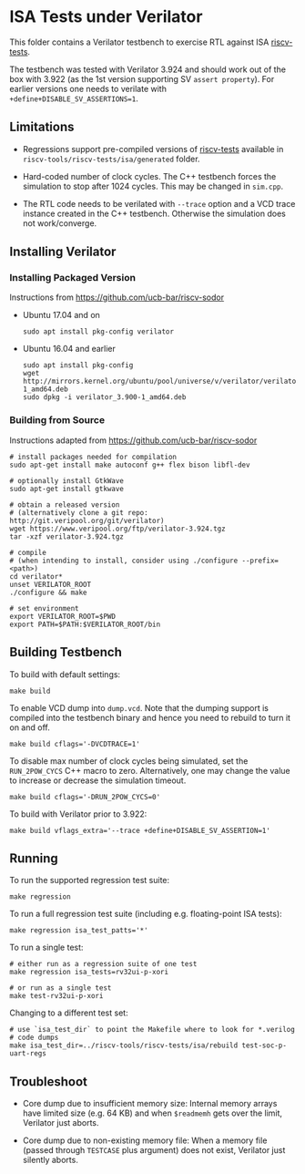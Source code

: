ISA Tests under Verilator
=========================

This folder contains a Verilator testbench to exercise RTL against ISA
[riscv-tests](https://github.com/riscv/riscv-tests).

The testbench was tested with Verilator 3.924 and should work out of the box
with 3.922 (as the 1st version supporting SV `assert property`). For earlier
versions one needs to verilate with `+define+DISABLE_SV_ASSERTIONS=1`.

Limitations
-----------

- Regressions support pre-compiled versions of [riscv-tests](https://github.com/riscv/riscv-tests)
  available in `riscv-tools/riscv-tests/isa/generated` folder.

- Hard-coded number of clock cycles. The C++ testbench forces the simulation
  to stop after 1024 cycles. This may be changed in `sim.cpp`.

- The RTL code needs to be verilated with `--trace` option and a VCD trace
  instance created in the C++ testbench. Otherwise the simulation does not
  work/converge.

Installing Verilator
--------------------

### Installing Packaged Version ###

Instructions from https://github.com/ucb-bar/riscv-sodor

- Ubuntu 17.04 and on

      sudo apt install pkg-config verilator
      
- Ubuntu 16.04 and earlier

      sudo apt install pkg-config
      wget http://mirrors.kernel.org/ubuntu/pool/universe/v/verilator/verilator_3.900-1_amd64.deb
      sudo dpkg -i verilator_3.900-1_amd64.deb

### Building from Source ###

Instructions adapted from https://github.com/ucb-bar/riscv-sodor

    # install packages needed for compilation
    sudo apt-get install make autoconf g++ flex bison libfl-dev
    
    # optionally install GtkWave
    sudo apt-get install gtkwave
    
    # obtain a released version
    # (alternatively clone a git repo: http://git.veripool.org/git/verilator)
    wget https://www.veripool.org/ftp/verilator-3.924.tgz
    tar -xzf verilator-3.924.tgz
    
    # compile
    # (when intending to install, consider using ./configure --prefix=<path>)
    cd verilator*
    unset VERILATOR_ROOT
    ./configure && make
    
    # set environment
    export VERILATOR_ROOT=$PWD
    export PATH=$PATH:$VERILATOR_ROOT/bin

Building Testbench
------------------

To build with default settings:

    make build

To enable VCD dump into `dump.vcd`. Note that the dumping support is compiled
into the testbench binary and hence you need to rebuild to turn it on and off.

    make build cflags='-DVCDTRACE=1'

To disable max number of clock cycles being simulated, set the `RUN_2POW_CYCS` C++
macro to zero. Alternatively, one may change the value to increase or decrease the
simulation timeout.

    make build cflags='-DRUN_2POW_CYCS=0'

To build with Verilator prior to 3.922:

    make build vflags_extra='--trace +define+DISABLE_SV_ASSERTION=1'

Running
-------

To run the supported regression test suite:

    make regression

To run a full regression test suite (including e.g. floating-point ISA tests):

    make regression isa_test_patts='*'

To run a single test:

    # either run as a regression suite of one test
    make regression isa_tests=rv32ui-p-xori
    
    # or run as a single test
    make test-rv32ui-p-xori

Changing to a different test set:

    # use `isa_test_dir` to point the Makefile where to look for *.verilog
    # code dumps
    make isa_test_dir=../riscv-tools/riscv-tests/isa/rebuild test-soc-p-uart-regs

Troubleshoot
------------

- Core dump due to insufficient memory size: Internal memory arrays have limited size
  (e.g. 64 KB) and when `$readmemh` gets over the limit, Verilator just aborts.

- Core dump due to non-existing memory file: When a memory file (passed through
  `TESTCASE` plus argument) does not exist, Verilator just silently aborts.

